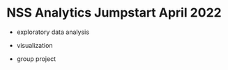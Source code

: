 # NSS Analytics Jumpstart April 2022

- exploratory data analysis

- visualization 

- group project
